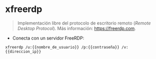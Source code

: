 # xfreerdp

> Implementación libre del protocolo de escritorio remoto (_Remote Desktop Protocol_).
> Más información: <https://freerdp.com>.

- Conecta con un servidor FreeRDP:

`xfreerdp /u:{{nombre_de_usuario}} /p:{{contraseña}} /v:{{direccion_ip}}`
